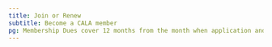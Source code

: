 ```yaml
---
title: Join or Renew
subtitle: Become a CALA member
pg: Membership Dues cover 12 months from the month when application and dues are received*. If you have any question, please contact Membership Committee at membership@cala-web.org.
---
```

